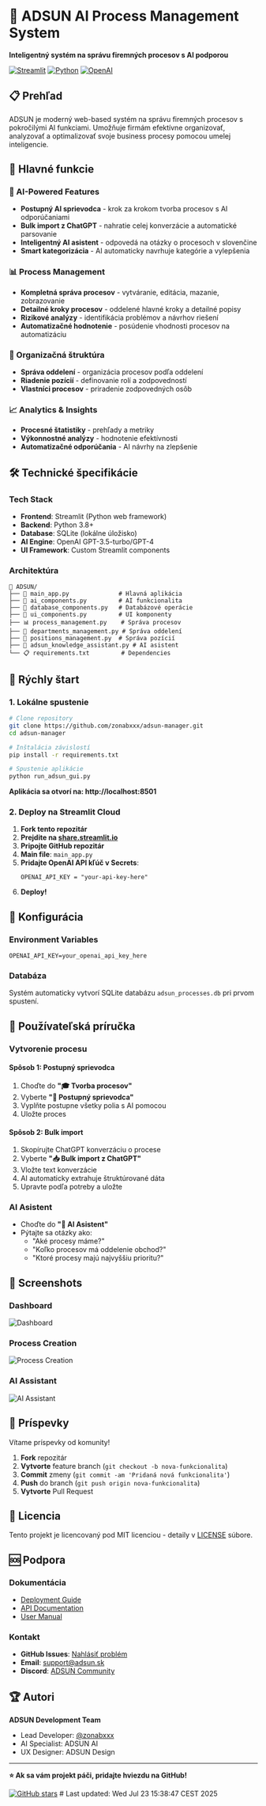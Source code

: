 # 🎯 ADSUN AI Process Management System

**Inteligentný systém na správu firemných procesov s AI podporou**

[![Streamlit](https://img.shields.io/badge/Streamlit-FF4B4B?style=flat&logo=streamlit&logoColor=white)](https://streamlit.io/)
[![Python](https://img.shields.io/badge/Python-3.8+-blue?style=flat&logo=python&logoColor=white)](https://python.org)
[![OpenAI](https://img.shields.io/badge/OpenAI-API-green?style=flat&logo=openai&logoColor=white)](https://openai.com/)

## 📋 Prehľad

ADSUN je moderný web-based systém na správu firemných procesov s pokročilými AI funkciami. Umožňuje firmám efektívne organizovať, analyzovať a optimalizovať svoje business procesy pomocou umelej inteligencie.

## 🚀 Hlavné funkcie

### 🤖 AI-Powered Features
- **Postupný AI sprievodca** - krok za krokom tvorba procesov s AI odporúčaniami
- **Bulk import z ChatGPT** - nahratie celej konverzácie a automatické parsovanie
- **Inteligentný AI asistent** - odpovedá na otázky o procesoch v slovenčine
- **Smart kategorizácia** - AI automaticky navrhuje kategórie a vylepšenia

### 📊 Process Management
- **Kompletná správa procesov** - vytváranie, editácia, mazanie, zobrazovanie
- **Detailné kroky procesov** - oddelené hlavné kroky a detailné popisy
- **Rizikové analýzy** - identifikácia problémov a návrhov riešení
- **Automatizačné hodnotenie** - posúdenie vhodnosti procesov na automatizáciu

### 🏢 Organizačná štruktúra
- **Správa oddelení** - organizácia procesov podľa oddelení
- **Riadenie pozícií** - definovanie rolí a zodpovedností
- **Vlastníci procesov** - priradenie zodpovedných osôb

### 📈 Analytics & Insights
- **Procesné štatistiky** - prehľady a metriky
- **Výkonnostné analýzy** - hodnotenie efektívnosti
- **Automatizačné odporúčania** - AI návrhy na zlepšenie

## 🛠️ Technické špecifikácie

### Tech Stack
- **Frontend**: Streamlit (Python web framework)
- **Backend**: Python 3.8+
- **Database**: SQLite (lokálne úložisko)
- **AI Engine**: OpenAI GPT-3.5-turbo/GPT-4
- **UI Framework**: Custom Streamlit components

### Architektúra
```
📁 ADSUN/
├── 🎯 main_app.py              # Hlavná aplikácia
├── 🧠 ai_components.py         # AI funkcionalita  
├── 💾 database_components.py   # Databázové operácie
├── 🎨 ui_components.py         # UI komponenty
├── 📊 process_management.py    # Správa procesov
├── 🏢 departments_management.py # Správa oddelení
├── 👥 positions_management.py  # Správa pozícií
├── 🤖 adsun_knowledge_assistant.py # AI asistent
└── 📋 requirements.txt         # Dependencies
```

## 🚀 Rýchly štart

### 1. Lokálne spustenie

```bash
# Clone repository
git clone https://github.com/zonabxxx/adsun-manager.git
cd adsun-manager

# Inštalácia závislostí
pip install -r requirements.txt

# Spustenie aplikácie
python run_adsun_gui.py
```

**Aplikácia sa otvorí na: http://localhost:8501**

### 2. Deploy na Streamlit Cloud

1. **Fork tento repozitár**
2. **Prejdite na [share.streamlit.io](https://share.streamlit.io/)**
3. **Pripojte GitHub repozitár**
4. **Main file**: `main_app.py`
5. **Pridajte OpenAI API kľúč v Secrets**:
   ```
   OPENAI_API_KEY = "your-api-key-here"
   ```
6. **Deploy!**

## 🔧 Konfigurácia

### Environment Variables
```env
OPENAI_API_KEY=your_openai_api_key_here
```

### Databáza
Systém automaticky vytvorí SQLite databázu `adsun_processes.db` pri prvom spustení.

## 📖 Používateľská príručka

### Vytvorenie procesu

#### Spôsob 1: Postupný sprievodca
1. Choďte do **"🎓 Tvorba procesov"**
2. Vyberte **"🔄 Postupný sprievodca"**
3. Vyplňte postupne všetky polia s AI pomocou
4. Uložte proces

#### Spôsob 2: Bulk import
1. Skopírujte ChatGPT konverzáciu o procese
2. Vyberte **"📥 Bulk import z ChatGPT"**
3. Vložte text konverzácie
4. AI automaticky extrahuje štruktúrované dáta
5. Upravte podľa potreby a uložte

### AI Asistent
- Choďte do **"🤖 AI Asistent"**
- Pýtajte sa otázky ako:
  - "Aké procesy máme?"
  - "Koľko procesov má oddelenie obchod?"
  - "Ktoré procesy majú najvyššiu prioritu?"

## 🎨 Screenshots

### Dashboard
![Dashboard](docs/dashboard.png)

### Process Creation
![Process Creation](docs/process-creation.png)

### AI Assistant
![AI Assistant](docs/ai-assistant.png)

## 🤝 Príspevky

Vítame príspevky od komunity! 

1. **Fork** repozitár
2. **Vytvorte** feature branch (`git checkout -b nova-funkcionalita`)
3. **Commit** zmeny (`git commit -am 'Pridaná nová funkcionalita'`)
4. **Push** do branch (`git push origin nova-funkcionalita`)
5. **Vytvorte** Pull Request

## 📝 Licencia

Tento projekt je licencovaný pod MIT licenciou - detaily v [LICENSE](LICENSE) súbore.

## 🆘 Podpora

### Dokumentácia
- [Deployment Guide](DEPLOYMENT.md)
- [API Documentation](docs/api.md)
- [User Manual](docs/manual.md)

### Kontakt
- **GitHub Issues**: [Nahlásiť problém](https://github.com/zonabxxx/adsun-manager/issues)
- **Email**: support@adsun.sk
- **Discord**: [ADSUN Community](https://discord.gg/adsun)

## 🏆 Autori

**ADSUN Development Team**
- Lead Developer: [@zonabxxx](https://github.com/zonabxxx)
- AI Specialist: ADSUN AI
- UX Designer: ADSUN Design

---

**⭐ Ak sa vám projekt páči, pridajte hviezdu na GitHub!**

[![GitHub stars](https://img.shields.io/github/stars/zonabxxx/adsun-manager.svg?style=social&label=Star)](https://github.com/zonabxxx/adsun-manager) # Last updated: Wed Jul 23 15:38:47 CEST 2025
